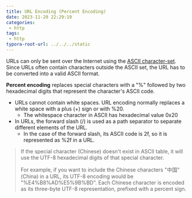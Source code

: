 ```yaml
---
title: URL Encoding (Percent Encoding)
date: 2023-11-20 22:29:19
categories:
 - http
tags:
 - http
typora-root-url: ../../../static
---
```


URLs can only be sent over the Internet using the [ASCII character-set](https://www.w3schools.com/charsets/ref_html_ascii.asp). Since URLs often contain characters outside the ASCII set, the URL has to be converted into a valid ASCII format.

**Percent encoding** replaces special characters with a "%" followed by two hexadecimal digits that represent the character's ASCII code. 

- URLs cannot contain white spaces. URL encoding normally replaces a white space with a plus (+) sign or with %20.
  - The whitespace character in ASCII has hexadecimal value 0x20
- In URLs, the forward slash (/) is used as a path separator to separate different elements of the URL. 
  - In the case of the forward slash, its ASCII code is 2f, so it is represented as %2f in a URL.

> If the special character (Chinese) doesn't exist in ASCII table, it will use the UTF-8 hexadecimal digits of that special character. 
>
> For example, if you want to include the Chinese characters "中国" (China) in a URL, its UTF-8 encoding would be "%E4%B8%AD%E5%9B%BD". Each Chinese character is encoded as its three-byte UTF-8 representation, prefixed with a percent sign.